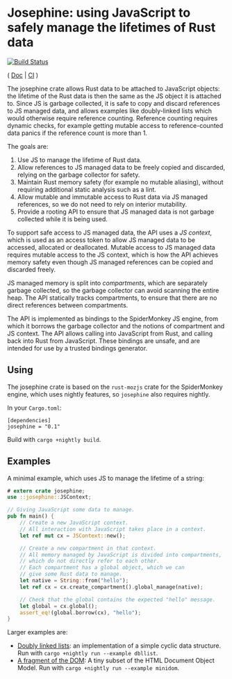 # Josephine: using JavaScript to safely manage the lifetimes of Rust data

[![Build Status](https://travis-ci.org/asajeffrey/josephine.svg)](https://travis-ci.org/asajeffrey/josephine)

(
[Doc](https://docs.rs/josephine/) |
[CI](https://travis-ci.org/asajeffrey/josephine)
)

The josephine crate allows Rust data to be attached to JavaScript objects:
the lifetime of the Rust data is then the same as the JS object it is attached to.
Since JS is garbage collected, it is safe to copy and discard references to
JS managed data, and allows examples like doubly-linked lists which would
otherwise require reference counting. Reference counting requires dynamic checks,
for example getting mutable access to reference-counted data panics if the reference
count is more than 1.

The goals are:

1. Use JS to manage the lifetime of Rust data.
2. Allow references to JS managed data to be freely copied and discarded, relying on
   the garbage collector for safety.
3. Maintain Rust memory safety (for example no mutable aliasing),
   without requiring additional static analysis such as a lint.
4. Allow mutable and immutable access to Rust data via JS managed references, so
   we do not need to rely on interior mutability.
5. Provide a rooting API to ensure that JS managed data is not garbage collected
   while it is being used.

To support safe access to JS managed data, the API uses a *JS context*, which
is used as an access token to allow JS managed data to be accessed, allocated
or deallocated. Mutable access to JS managed data requires mutable access to the
JS context, which is how the API achieves memory safety even though JS managed
references can be copied and discarded freely.

JS managed memory is split into *compartments*, which are
separately garbage collected, so the garbage collector can avoid
scanning the entire heap. The API statically tracks compartments, to
ensure that there are no direct references between compartments.

The API is implemented as bindings to the SpiderMonkey JS engine,
from which it borrows the garbage collector and the notions of compartment
and JS context. The API allows calling into JavaScript
from Rust, and calling back into Rust from JavaScript. These bindings are unsafe,
and are intended for use by a trusted bindings generator.

## Using

The josephine crate is based on the `rust-mozjs` crate for the SpiderMonkey engine,
which uses nightly features, so `josephine` also requires nightly.

In your `Cargo.toml`:
```
[dependencies]
josephine = "0.1"
```
Build with `cargo +nightly build`.

## Examples

A minimal example, which uses JS to manage the lifetime of a string:

```rust
# extern crate josephine;
use ::josephine::JSContext;

// Giving JavaScript some data to manage.
pub fn main() {
    // Create a new JavaScript context.
    // All interaction with JavaScript takes place in a context.
    let ref mut cx = JSContext::new();

    // Create a new compartment in that context.
    // All memory managed by JavaScript is divided into compartments,
    // which do not directly refer to each other.
    // Each compartment has a global object, which we can
    // give some Rust data to manage.
    let native = String::from("hello");
    let ref cx = cx.create_compartment().global_manage(native);

    // Check that the global contains the expected "hello" message.
    let global = cx.global();
    assert_eq!(global.borrow(cx), "hello");
}
```

Larger examples are:

* [Doubly linked lists](examples/dbllist): an implementation of a simple cyclic data structure.
  Run with `cargo +nightly run --example dbllist`.
* [A fragment of the DOM](examples/minidom): A tiny subset of the HTML Document Object Model.
  Run with `cargo +nightly run --example minidom`.
